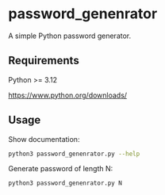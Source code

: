 # password_genenrator

A simple Python password generator.

## Requirements

Python >= 3.12

https://www.python.org/downloads/

## Usage

Show documentation:

```bash
python3 password_genenrator.py --help
```

Generate password of length N:

```bash
python3 password_genenrator.py N
```
